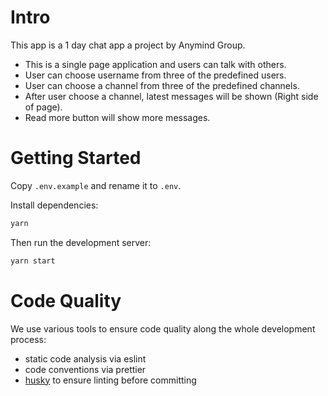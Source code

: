 # Intro

This app is a 1 day chat app a project by Anymind Group.

- This is a single page application and users can talk with others.
- User can choose username from three of the predefined users.
- User can choose a channel from three of the predefined channels.
- After user choose a channel, latest messages will be shown (Right side of page).
- Read more button will show more messages.

# Getting Started

Copy `.env.example` and rename it to `.env`.

Install dependencies:

```bash
yarn
```

Then run the development server:

```bash
yarn start
```

# Code Quality

We use various tools to ensure code quality along the whole development process:

- static code analysis via eslint
- code conventions via prettier
- [husky](https://github.com/typicode/husky) to ensure linting before committing
